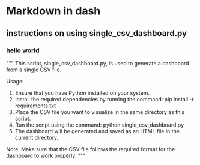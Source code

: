 # Markdown in dash
## instructions on using single_csv_dashboard.py
### hello world

"""
This script, single_csv_dashboard.py, is used to generate a dashboard from a single CSV file.

Usage:
1. Ensure that you have Python installed on your system.
2. Install the required dependencies by running the command: pip install -r requirements.txt
3. Place the CSV file you want to visualize in the same directory as this script.
4. Run the script using the command: python single_csv_dashboard.py
5. The dashboard will be generated and saved as an HTML file in the current directory.

Note: Make sure that the CSV file follows the required format for the dashboard to work properly.
"""
